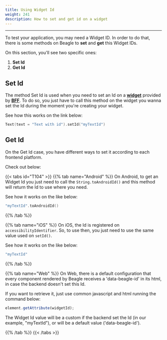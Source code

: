 ```yaml
---
title: Using Widget Id
weight: 241
description: How to set and get id on a widget
---
```


---

To test your application, you may need a Widget ID. In order to do that, there is some methods on Beagle to **set** and **get** this Widget IDs.

On this section, you'll see two specific ones:

1. **Set Id**
2. **Get Id**

## Set Id

The method Set Id is used when you need to set an Id on a [**widget**](/pt/home/api/widget) provided by [**BFF**](/pt/home/key-concepts#backend-for-frontend). To do so, you just have to call this method on the widget you wanna set the Id during the moment you're creating your widget.

See how this works on the link below:

```kotlin
Text(text = "Text with id").setId("myTextId")
```

## Get Id

On the Get Id case, you have different ways to set it according to each frontend platform.

Check out below:

{{< tabs id="T104" >}}
{{% tab name="Android" %}}
On Android, to get an Widget Id you just need to call the `String.toAndroidId()` and this method will return the Id to use where you need.

See how it works on the like below:

```kotlin
"myTextId".toAndroidId()
```

{{% /tab %}}

{{% tab name="iOS" %}}
On iOS, the Id is registered on `accessibilityIdentifier`. So, to use then, you just need to use the same value used on `setId()`.

See how it works on the like below:

```swift
"myTextId"
```

{{% /tab %}}

{{% tab name="Web" %}}
On Web, there is a default configuration that every component rendered by Beagle receives a 'data-beagle-id' in its html, in case the backend doesn't set this Id.

If you want to retrieve it, just use common javascript and html running the command below:

```javascript
element.getAttribute(widgetId);
```

The Widget Id value will be a custom if the backend set the Id \(in our example, "myTextId"\), or will be a default value \('data-beagle-id'\).

{{% /tab %}}
{{< /tabs >}}
